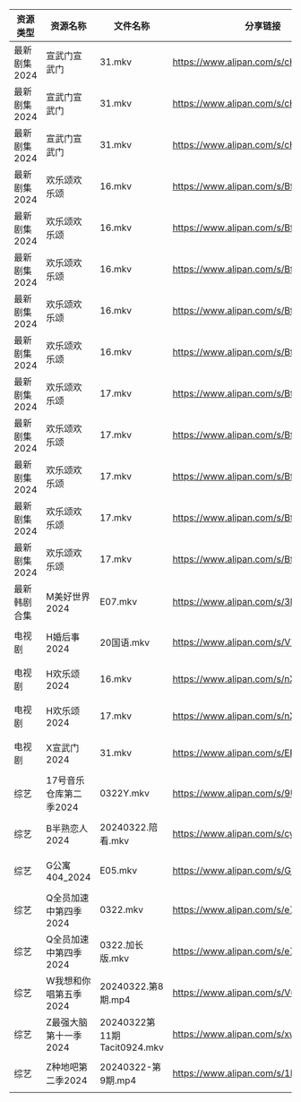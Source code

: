 | 资源类型     | 资源名称           | 文件名称                      | 分享链接                                 | 更新时间                |
| -------- | -------------- | ------------------------- | ------------------------------------ | ------------------- |
| 最新剧集2024 | 宣武门宣武门         | 31.mkv                    | https://www.alipan.com/s/cHgMm91UCwf | 2024-03-23 00:07:45 |
| 最新剧集2024 | 宣武门宣武门         | 31.mkv                    | https://www.alipan.com/s/cHgMm91UCwf | 2024-03-23 00:09:06 |
| 最新剧集2024 | 宣武门宣武门         | 31.mkv                    | https://www.alipan.com/s/cHgMm91UCwf | 2024-03-23 00:09:52 |
| 最新剧集2024 | 欢乐颂欢乐颂         | 16.mkv                    | https://www.alipan.com/s/BfL6e5wsSZs | 2024-03-23 00:07:53 |
| 最新剧集2024 | 欢乐颂欢乐颂         | 16.mkv                    | https://www.alipan.com/s/BfL6e5wsSZs | 2024-03-23 00:08:26 |
| 最新剧集2024 | 欢乐颂欢乐颂         | 16.mkv                    | https://www.alipan.com/s/BfL6e5wsSZs | 2024-03-23 00:09:13 |
| 最新剧集2024 | 欢乐颂欢乐颂         | 16.mkv                    | https://www.alipan.com/s/BfL6e5wsSZs | 2024-03-23 00:09:58 |
| 最新剧集2024 | 欢乐颂欢乐颂         | 16.mkv                    | https://www.alipan.com/s/BfL6e5wsSZs | 2024-03-23 00:10:36 |
| 最新剧集2024 | 欢乐颂欢乐颂         | 17.mkv                    | https://www.alipan.com/s/BfL6e5wsSZs | 2024-03-23 00:07:52 |
| 最新剧集2024 | 欢乐颂欢乐颂         | 17.mkv                    | https://www.alipan.com/s/BfL6e5wsSZs | 2024-03-23 00:08:26 |
| 最新剧集2024 | 欢乐颂欢乐颂         | 17.mkv                    | https://www.alipan.com/s/BfL6e5wsSZs | 2024-03-23 00:09:13 |
| 最新剧集2024 | 欢乐颂欢乐颂         | 17.mkv                    | https://www.alipan.com/s/BfL6e5wsSZs | 2024-03-23 00:09:58 |
| 最新剧集2024 | 欢乐颂欢乐颂         | 17.mkv                    | https://www.alipan.com/s/BfL6e5wsSZs | 2024-03-23 00:10:35 |
| 最新韩剧合集   | M美好世界2024      | E07.mkv                   | https://www.alipan.com/s/3hVi9iw3g6N | 2024-03-23 00:06:16 |
| 电视剧      | H婚后事2024       | 20国语.mkv                  | https://www.alipan.com/s/V721tmW61zo | 2024-03-23 00:05:51 |
| 电视剧      | H欢乐颂2024       | 16.mkv                    | https://www.alipan.com/s/nX7Ep6n3v7t | 2024-03-23 00:06:02 |
| 电视剧      | H欢乐颂2024       | 17.mkv                    | https://www.alipan.com/s/nX7Ep6n3v7t | 2024-03-23 00:06:02 |
| 电视剧      | X宣武门2024       | 31.mkv                    | https://www.alipan.com/s/EPjGZid2XD5 | 2024-03-23 00:06:33 |
| 综艺       | 17号音乐仓库第二季2024 | 0322Y.mkv                 | https://www.alipan.com/s/9UjuDVabbAo | 2024-03-23 07:40:08 |
| 综艺       | B半熟恋人2024      | 20240322.陪看.mkv           | https://www.alipan.com/s/cyh8UPQtN4p | 2024-03-23 07:40:10 |
| 综艺       | G公寓404_2024    | E05.mkv                   | https://www.alipan.com/s/GoS4LufpWv2 | 2024-03-23 07:40:19 |
| 综艺       | Q全员加速中第四季2024  | 0322.mkv                  | https://www.alipan.com/s/e7gcZ4pytd9 | 2024-03-23 07:40:45 |
| 综艺       | Q全员加速中第四季2024  | 0322.加长版.mkv              | https://www.alipan.com/s/e7gcZ4pytd9 | 2024-03-23 07:40:45 |
| 综艺       | W我想和你唱第五季2024  | 20240322.第8期.mp4          | https://www.alipan.com/s/VuTDdPsxj7H | 2024-03-23 07:41:04 |
| 综艺       | Z最强大脑第十一季2024  | 20240322第11期Tacit0924.mkv | https://www.alipan.com/s/xwuvrmHhT2H | 2024-03-23 07:41:13 |
| 综艺       | Z种地吧第二季2024    | 20240322-第9期.mp4          | https://www.alipan.com/s/1DyAWe9bo96 | 2024-03-23 07:41:20 |
